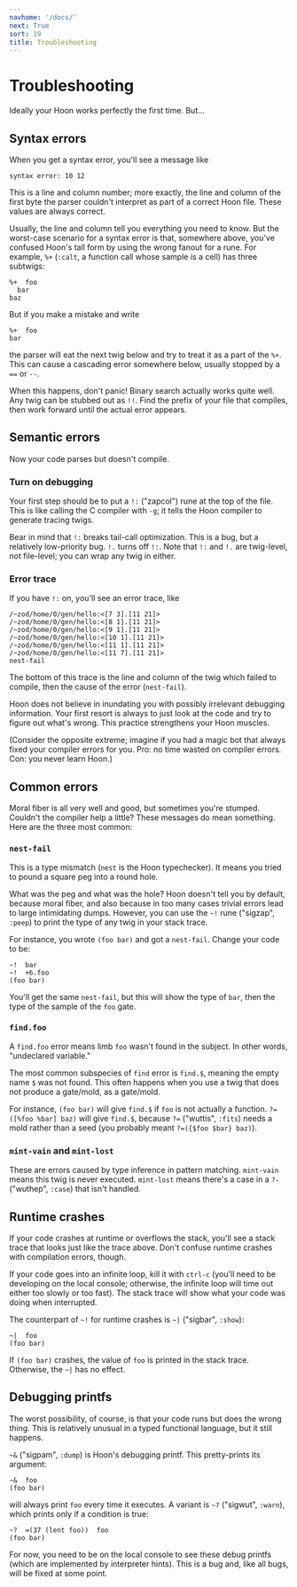 ```yaml
---
navhome: '/docs/'
next: True
sort: 19
title: Troubleshooting
---
```


# Troubleshooting

Ideally your Hoon works perfectly the first time. But...

## Syntax errors

When you get a syntax error, you'll see a message like

    syntax error: 10 12

This is a line and column number; more exactly, the line and column of the first
byte the parser couldn't interpret as part of a correct Hoon file. These values
are always correct.

Usually, the line and column tell you everything you need to know. But the
worst-case scenario for a syntax error is that, somewhere above, you've confused
Hoon's tall form by using the wrong fanout for a rune. For example, `%+`
(`:calt`, a function call whose sample is a cell) has three subtwigs:

    %+  foo
      bar
    baz

But if you make a mistake and write

    %+  foo
    bar

the parser will eat the next twig below and try to treat it as a part of the
`%+`. This can cause a cascading error somewhere below, usually stopped by a
`==` or `--`.

When this happens, don't panic! Binary search actually works quite well. Any
twig can be stubbed out as `!!`. Find the prefix of your file that compiles,
then work forward until the actual error appears.

## Semantic errors

Now your code parses but doesn't compile.

### Turn on debugging

Your first step should be to put a `!:` ("zapcol") rune at the top of the file.
This is like calling the C compiler with `-g`; it tells the Hoon compiler to
generate tracing twigs.

Bear in mind that `!:` breaks tail-call optimization. This is a bug, but a
relatively low-priority bug. `!.` turns off `!:`. Note that `!:` and `!.` are
twig-level, not file-level; you can wrap any twig in either.

### Error trace

If you have `!:` on, you'll see an error trace, like

    /~zod/home/0/gen/hello:<[7 3].[11 21]>
    /~zod/home/0/gen/hello:<[8 1].[11 21]>
    /~zod/home/0/gen/hello:<[9 1].[11 21]>
    /~zod/home/0/gen/hello:<[10 1].[11 21]>
    /~zod/home/0/gen/hello:<[11 1].[11 21]>
    /~zod/home/0/gen/hello:<[11 7].[11 21]>
    nest-fail

The bottom of this trace is the line and column of the twig which failed to
compile, then the cause of the error (`nest-fail`).

Hoon does not believe in inundating you with possibly irrelevant debugging
information. Your first resort is always to just look at the code and try to
figure out what's wrong. This practice strengthens your Hoon muscles.

(Consider the opposite extreme; imagine if you had a magic bot that always fixed
your compiler errors for you. Pro: no time wasted on compiler errors. Con: you
never learn Hoon.)

## Common errors

Moral fiber is all very well and good, but sometimes you're stumped. Couldn't
the compiler help a little? These messages do mean something. Here are the three
most common:

### `nest-fail`

This is a type mismatch (`nest` is the Hoon typechecker). It means you tried to
pound a square peg into a round hole.

What was the peg and what was the hole? Hoon doesn't tell you by default,
because moral fiber, and also because in too many cases trivial errors lead to
large intimidating dumps. However, you can use the `~!` rune ("sigzap", `:peep`)
to print the type of any twig in your stack trace.

For instance, you wrote `(foo bar)` and got a `nest-fail`. Change your code to
be:

    ~!  bar
    ~!  +6.foo
    (foo bar)

You'll get the same `nest-fail`, but this will show the type of `bar`, then the
type of the sample of the `foo` gate.

### `find.foo`

A `find.foo` error means limb `foo` wasn't found in the subject. In other words,
"undeclared variable."

The most common subspecies of `find` error is `find.$`, meaning the empty name
`$` was not found. This often happens when you use a twig that does not produce
a gate/mold, as a gate/mold.

For instance, `(foo bar)` will give `find.$` if `foo` is not actually a
function. `?=([%foo %bar] baz)` will give `find.$`, because `?=` ("wuttis",
`:fits`) needs a mold rather than a seed (you probably meant
`?=({$foo $bar} baz)`).

### `mint-vain` and `mint-lost`

These are errors caused by type inference in pattern matching. `mint-vain` means
this twig is never executed. `mint-lost` means there's a case in a `?-`
("wuthep", `:case`) that isn't handled.

## Runtime crashes

If your code crashes at runtime or overflows the stack, you'll see a stack trace
that looks just like the trace above. Don't confuse runtime crashes with
compilation errors, though.

If your code goes into an infinite loop, kill it with `ctrl-c` (you'll need to
be developing on the local console; otherwise, the infinite loop will time out
either too slowly or too fast). The stack trace will show what your code was
doing when interrupted.

The counterpart of `~!` for runtime crashes is `~|` ("sigbar", `:show`):

    ~|  foo
    (foo bar)

If `(foo bar)` crashes, the value of `foo` is printed in the stack trace.
Otherwise, the `~|` has no effect.

## Debugging printfs

The worst possibility, of course, is that your code runs but does the wrong
thing. This is relatively unusual in a typed functional language, but it still
happens.

`~&` ("sigpam", `:dump`) is Hoon's debugging printf. This pretty-prints its
argument:

    ~&  foo
    (foo bar)

will always print `foo` every time it executes. A variant is `~?` ("sigwut",
`:warn`), which prints only if a condition is true:

    ~?  =(37 (lent foo))  foo
    (foo bar)

For now, you need to be on the local console to see these debug printfs (which
are implemented by interpreter hints). This is a bug and, like all bugs, will be
fixed at some point.

